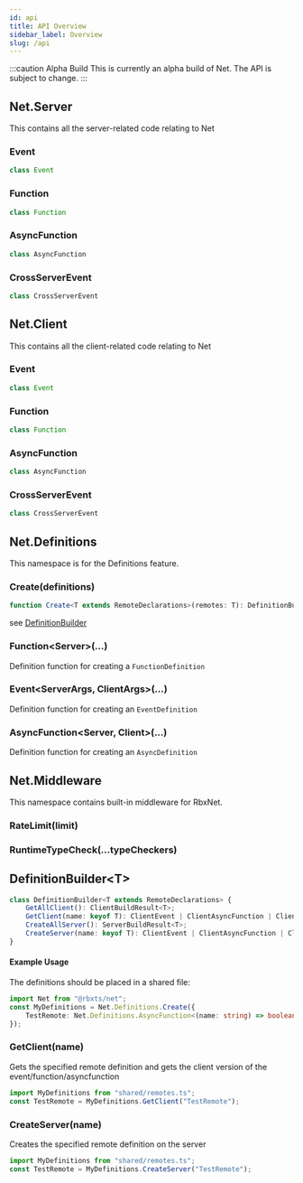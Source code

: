 ```yaml
---
id: api
title: API Overview
sidebar_label: Overview
slug: /api
---
```


:::caution Alpha Build
This is currently an alpha build of Net. The API is subject to change.
:::

## Net.Server
This contains all the server-related code relating to Net
### Event
```ts
class Event
```
### Function
```ts
class Function
```
### AsyncFunction
```ts
class AsyncFunction
```
### CrossServerEvent
```ts
class CrossServerEvent
```

## Net.Client
This contains all the client-related code relating to Net

### Event
```ts
class Event
```
### Function
```ts
class Function
```
### AsyncFunction
```ts
class AsyncFunction
```
### CrossServerEvent
```ts
class CrossServerEvent
```

## Net.Definitions
This namespace is for the Definitions feature.

### Create(definitions)
```ts
function Create<T extends RemoteDeclarations>(remotes: T): DefinitionBuilder<T>
```
see [DefinitionBuilder](#definitionbuildert)


### Function&lt;Server&gt;(...)
Definition function for creating a `FunctionDefinition`
### Event&lt;ServerArgs, ClientArgs&gt;(...)
Definition function for creating an `EventDefinition`
### AsyncFunction&lt;Server, Client&gt;(...)
Definition function for creating an `AsyncDefinition`

## Net.Middleware
This namespace contains built-in middleware for RbxNet.

### RateLimit(limit)
### RuntimeTypeCheck(...typeCheckers)

## DefinitionBuilder&lt;T&gt;
```ts
class DefinitionBuilder<T extends RemoteDeclarations> {
    GetAllClient(): ClientBuildResult<T>;
    GetClient(name: keyof T): ClientEvent | ClientAsyncFunction | ClientFunction;
    CreateAllServer(): ServerBuildResult<T>;
    CreateServer(name: keyof T): ClientEvent | ClientAsyncFunction | ClientFunction;
}
```

#### Example Usage

The definitions should be placed in a shared file:

```ts title="shared/remotes.ts"
import Net from "@rbxts/net";
const MyDefinitions = Net.Definitions.Create({
    TestRemote: Net.Definitions.AsyncFunction<(name: string) => boolean>()
});
```


### GetClient(name)
Gets the specified remote definition and gets the client version of the event/function/asyncfunction

```ts title="client/example.client.ts"
import MyDefinitions from "shared/remotes.ts";
const TestRemote = MyDefinitions.GetClient("TestRemote");
```

### CreateServer(name)
Creates the specified remote definition on the server

```ts title="server/example.server.ts"
import MyDefinitions from "shared/remotes.ts";
const TestRemote = MyDefinitions.CreateServer("TestRemote");
```